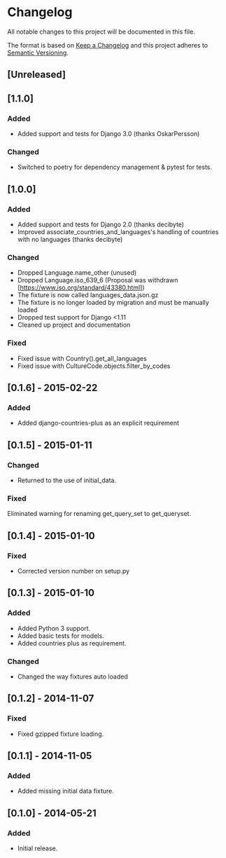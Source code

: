 # Changelog
All notable changes to this project will be documented in this file.

The format is based on [Keep a Changelog](http://keepachangelog.com/en/1.0.0/)
and this project adheres to [Semantic Versioning](http://semver.org/spec/v2.0.0.html).

## [Unreleased]

## [1.1.0]
### Added
- Added support and tests for Django 3.0 (thanks OskarPersson)
### Changed
- Switched to poetry for dependency management & pytest for tests.

## [1.0.0]
### Added
- Added support and tests for Django 2.0 (thanks decibyte)
- Improved associate_countries_and_languages's handling of countries with no languages (thanks decibyte)

### Changed
- Dropped Language.name_other (unused)
- Dropped Language.iso_639_6 (Proposal was withdrawn [https://www.iso.org/standard/43380.html])
- The fixture is now called languages_data.json.gz
- The fixture is no longer loaded by migration and must be manually loaded
- Dropped test support for Django <1.11
- Cleaned up project and documentation


### Fixed
- Fixed issue with Country().get_all_languages
- Fixed issue with CultureCode.objects.filter_by_codes

## [0.1.6] - 2015-02-22
### Added
- Added django-countries-plus as an explicit requirement

## [0.1.5] - 2015-01-11

### Changed
- Returned to the use of initial_data.

### Fixed
Eliminated warning for renaming get_query_set to get_queryset.

## [0.1.4] - 2015-01-10
### Fixed
- Corrected version number on setup.py

## [0.1.3] - 2015-01-10
### Added
- Added Python 3 support.
- Added basic tests for models.
- Added countries plus as requirement.

### Changed
- Changed the way fixtures auto loaded

## [0.1.2] - 2014-11-07
### Fixed
- Fixed gzipped fixture loading.

## [0.1.1] - 2014-11-05
### Added
- Added missing initial data fixture.

## [0.1.0] - 2014-05-21
### Added
- Initial release.
